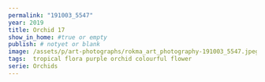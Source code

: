 ```yaml
---
permalink: "191003_5547"
year: 2019
title: Orchid 17
show_in_home: #true or empty
publish: # notyet or blank
image: /assets/p/art-photographs/rokma_art_photography-191003_5547.jpeg
tags:  tropical flora purple orchid colourful flower
serie: Orchids
---
```

